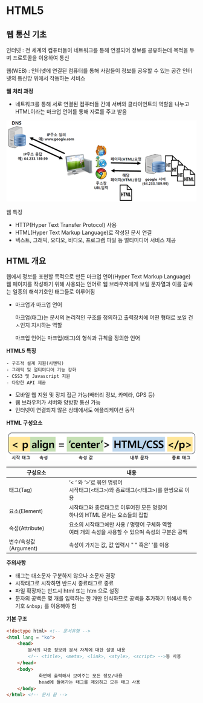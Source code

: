 # HTML5

## 웹 통신 기초

인터넷 : 전 세계의 컴퓨터들이 네트워크를 통해 연결되어 정보를 공유하는데 목적을 두며 프로토콜을 이용하여 통신

웹(WEB) : 인터넷에 연결된 컴퓨터를 통해 사람들이 정보를 공유할 수 있는 공간
인터넷의 통신망 위에서 작동하는 서비스

**웹 처리 과정**

- 네트워크를 통해 서로 연결된 컴퓨터들 간에 서버와 클라이언트의 역할을 나누고 HTML이라는 마크업 언어를 통해 자료를 주고 받음

<img src=".\image\HTML01_01웹처리과정.png" alt="HTML01_01웹처리과정" style="zoom:67%;" />

웹 특징

- HTTP(Hyper Text Transfer Protocol) 사용
- HTML(Hyper Text Markup Language)로 작성된 문서 연결
- 텍스트, 그래픽, 오디오, 비디오, 프로그램 파일 등 멀티미디어 서비스 제공

## HTML 개요

웹에서 정보를 표현할 목적으로 만든 마크업  언어(Hyper Text Markup Language)
웹 페이지를 작성하기 위해 사용되는 언어로 웹 브라우저에게 보일 문자열과 이를 감싸는 일종의 해석기호인 태그들로 이루어짐

- 마크업과 마크업 언어

  마크업(태그)는 문서의 논리적인 구조를 정의하고 출력장치에 어떤 형태로 보일 건ㅅ인지 지시하는 역할

  마크업 언어는 마크업(태그)의 형식과 규칙을 정의한 언어

**HTML5 특징**

	- 구조적 설계 지원(시멘틱)
	- 그래픽 및 멀티미디어 기능 강화
	- CSS3 및 Javascript 지원
	- 다양한 API 제공
 - 모바일 웹 지원 및 장치 접근 가능(배터리 정보, 카메라, GPS 등)
 - 웹 브라우저가 서버와 양방향 통신 가능
 - 인터넷이 연결되지 않은 상태에서도 애플리케이션 동작

**HTML 구성요소**

<img src=".\image\HTML01_02구성요소.png" alt="HTML01_02구성요소" style="zoom:50%;" />

| 구성요소              | 내용                                                         |
| --------------------- | ------------------------------------------------------------ |
| 태그(Tag)             | ‘< ‘ 와 ‘>’로 묶인 명령어<br />시작태그(<태그>)와 종료태그(</태그>)를 한쌍으로 이용 |
| 요소(Element)         | 시작태그와 종료태그로 이루어진 모든 명령어<br/>하나의 HTML 문서는 요소들의 집합 |
| 속성(Attribute)       | 요소의 시작태그에만 사용 / 명령어 구체화 역할<br/>여러 개의 속성을 사용할 수 있으며 속성의 구분은 공백 |
| 변수/속성값(Argument) | 속성이 가지는 값, 값 입력시 " " 혹은' '를 이용               |

**주의사항**

- 태그는 대소문자 구분하지 않으나 소문자 권장
- 시작태그로 시작하면 반드시 종료태그로 종료
- 파일 확장자는 반드시 html 또는 htm 으로 설정
- 문자의 공백은 몇 개를 입력하는 한 개만 인식하므로 공백을 추가하기 위해서 특수기호 `&nbsp;` 를 이용해야 함

**기본 구조**

```html
<!doctype html> <!-- 문서유형 -->
<html lang = "ko">
    <head>
        문서의 각종 정보와 문서 자체에 대한 설명 내용
        <!-- <title>, <meta>, <link>, <style>, <script> -->등 사용
    </head>
    <body>
            화면에 출력해서 보여주는 모든 정보/내용
            head에 들어가는 태그를 제외하고 모든 태그 사용
    </body>
</html> <!-- 문서 끝 -->
```

